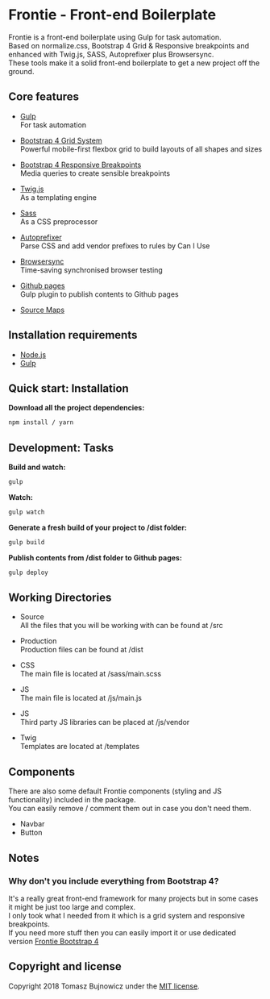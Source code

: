 # Frontie - Front-end Boilerplate

Frontie is a front-end boilerplate using Gulp for task automation.  
Based on normalize.css, Bootstrap 4 Grid & Responsive breakpoints and enhanced with Twig.js, SASS, Autoprefixer plus Browsersync.  
These tools make it a solid front-end boilerplate to get a new project off the ground.

## Core features

* [Gulp](http://gulpjs.com/)  
  For task automation

* [Bootstrap 4 Grid System](https://getbootstrap.com/docs/4.1/layout/grid/)  
  Powerful mobile-first flexbox grid to build layouts of all shapes and sizes

* [Bootstrap 4 Responsive Breakpoints](https://getbootstrap.com/docs/4.1/layout/overview/#responsive-breakpoints)  
  Media queries to create sensible breakpoints

* [Twig.js](https://github.com/twigjs/twig.js)  
  As a templating engine

* [Sass](http://sass-lang.com/)  
  As a CSS preprocessor

* [Autoprefixer](https://www.npmjs.org/package/gulp-autoprefixer)  
  Parse CSS and add vendor prefixes to rules by Can I Use

* [Browsersync](https://www.browsersync.io/)  
  Time-saving synchronised browser testing

* [Github pages](https://www.npmjs.com/package/gulp-gh-pages)  
  Gulp plugin to publish contents to Github pages

* [Source Maps](https://www.npmjs.com/package/gulp-sourcemaps)

## Installation requirements
* [Node.js](https://nodejs.org/)
* [Gulp](http://gulpjs.com/)

## Quick start: Installation
**Download all the project dependencies:**
```sh
npm install / yarn
```

## Development: Tasks
**Build and watch:**
```sh
gulp
```

**Watch:**
```sh
gulp watch
```

**Generate a fresh build of your project to /dist folder:**
```sh
gulp build
```

**Publish contents from /dist folder to Github pages:**
```sh
gulp deploy
```

## Working Directories

* Source  
  All the files that you will be working with can be found at /src

* Production  
  Production files can be found at /dist

* CSS  
  The main file is located at /sass/main.scss

* JS  
  The main file is located at /js/main.js

* JS  
  Third party JS libraries can be placed at /js/vendor

* Twig  
  Templates are located at /templates

## Components

There are also some default Frontie components (styling and JS functionality) included in the package.  
You can easily remove / comment them out in case you don't need them.

* Navbar
* Button

## Notes

### Why don't you include everything from Bootstrap 4?

It's a really great front-end framework for many projects but in some cases it might be just too large and complex.  
I only took what I needed from it which is a grid system and responsive breakpoints.  
If you need more stuff then you can easily import it or use dedicated version [Frontie Bootstrap 4](https://github.com/tomaszbujnowicz/frontie-bootstrap4)

## Copyright and license

Copyright 2018 Tomasz Bujnowicz under the [MIT license](http://opensource.org/licenses/MIT).
